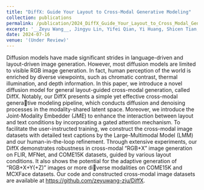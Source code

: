 ```yaml
---
title: "DiffX: Guide Your Layout to Cross-Modal Generative Modeling"
collection: publications
permalink: /publication/2024_DiffX_Guide_Your_Layout_to_Cross_Modal_Generative_Modeling
excerpt: '__Zeyu Wang__, Jingyu Lin, Yifei Qian, Yi Huang, Shicen Tian, Qu Yang, Bosong Chai, Juncan Deng, Lan Du, Cunjian Chen, Yufei Guo, Kejie Huang'
date: 2024-07-16
venue: '(Under Review)'
---
```


Diffusion models have made significant strides in language-driven and layout-driven image generation. However, most diffusion models are limited to visible RGB image generation. In fact, human perception of the world is enriched by diverse viewpoints, such as chromatic contrast, thermal illumination, and depth information. In this paper, we introduce a novel diffusion model for general layout-guided cross-modal generation, called DiffX. Notably, our DiffX presents a simple yet effective cross-modal generative modeling pipeline, which conducts diffusion and denoising processes in the modality-shared latent space. Moreover, we introduce the Joint-Modality Embedder (JME) to enhance the interaction between layout and text conditions by incorporating a gated attention mechanism. To facilitate the user-instructed training, we construct the cross-modal image datasets with detailed text captions by the Large-Multimodal Model (LMM) and our human-in-the-loop refinement. Through extensive experiments, our DiffX demonstrates robustness in cross-modal “RGB+X” image generation on FLIR, MFNet, and COME15K datasets, guided by various layout conditions. It also shows the potential for the adaptive generation of “RGB+X+Y(+Z)” images or more diverse modalities on COME15K and MCXFace datasets. Our code and constructed cross-modal image datasets are available at https://github.com/zeyuwang-zju/DiffX.
